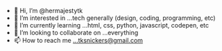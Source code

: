 - 👋 Hi, I’m @hermajestytk
- 👀 I’m interested in ...tech generally (design, coding, programming, etc)
- 🌱 I’m currently learning ...html, css, python, javascript, codepen, etc
- 💞️ I’m looking to collaborate on ...everything
- 📫 How to reach me ...tksnickers@gmail.com

<!---
hermajestytk/hermajestytk is a ✨ special ✨ repository because its `README.md` (this file) appears on your GitHub profile.
You can click the Preview link to take a look at your changes.
--->
